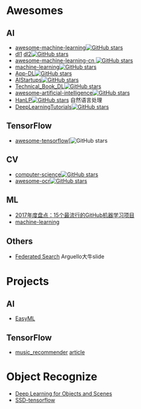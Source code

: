 

# Awesomes

## AI 
- [awesome-machine-learning](https://github.com/josephmisiti/awesome-machine-learning )[![GitHub stars](https://img.shields.io/github/stars/josephmisiti/awesome-machine-learning.svg?style=social&label=Star)](https://github.com/josephmisiti/awesome-machine-learning)
- [dl1](https://github.com/ty4z2008/Qix/blob/master/dl.md)  [dl2](https://github.com/ty4z2008/Qix/blob/master/dl2.md )[![GitHub stars](https://img.shields.io/github/stars/ty4z2008/Qix.svg?style=social&label=Star)](https://github.com/ty4z2008/Qix)
- [awesome-machine-learning-cn ](https://github.com/jobbole/awesome-machine-learning-cn )[![GitHub stars](https://img.shields.io/github/stars/jobbole/awesome-machine-learning-cn.svg?style=social&label=Star)](https://github.com/jobbole/awesome-machine-learning-cn)
- [machine-learning](https://github.com/yew1eb/machine-learning )[![GitHub stars](https://img.shields.io/github/stars/yew1eb/machine-learning.svg?style=social&label=Star)](https://github.com/yew1eb/machine-learning)
- [App-DL](https://github.com/lipiji/App-DL )[![GitHub stars](https://img.shields.io/github/stars/lipiji/App-DL.svg?style=social&label=Star)](https://github.com/lipiji/App-DL)
- [AIStartups](https://github.com/lipiji/AIStartups)[![GitHub stars](https://img.shields.io/github/stars/lipiji/AIStartups.svg?style=social&label=Star)](https://github.com/lipiji/AIStartups)
- [Technical_Book_DL](https://github.com/tomepel/Technical_Book_DL)[![GitHub stars](https://img.shields.io/github/stars/tomepel/Technical_Book_DL.svg?style=social&label=Star)](https://github.com/tomepel/Technical_Book_DL)
- [awesome-artificial-intelligence](https://github.com/owainlewis/awesome-artificial-intelligence)[![GitHub stars](https://img.shields.io/github/stars/owainlewis/awesome-artificial-intelligence.svg?style=social&label=Star)](https://github.com/owainlewis/awesome-artificial-intelligence)
- [HanLP](https://github.com/hankcs/HanLP)[![GitHub stars](https://img.shields.io/github/stars/hankcs/HanLP.svg?style=social&label=Star)](https://github.com/hankcs/HanLP) 自然语言处理 
- [DeepLearningTutorials](https://github.com/lisa-lab/DeepLearningTutorials)[![GitHub stars](https://img.shields.io/github/stars/lisa-lab/DeepLearningTutorials.svg?style=social&label=Star)](https://github.com/lisa-lab/DeepLearningTutorials)


## TensorFlow
- [awesome-tensorflow](https://github.com/AllAwsome/awesome-tensorflow)[![GitHub stars](https://img.shields.io/github/stars/jtoy/awesome-tensorflow.svg?style=social&label=Star)


## CV
- [computer-science](https://github.com/ossu/computer-science)[![GitHub stars](https://img.shields.io/github/stars/ossu/computer-science.svg?style=social&label=Star)](https://github.com/ossu/computer-science)
- [awesome-ocr](https://github.com/wanghaisheng/awesome-ocr)[![GitHub stars](https://img.shields.io/github/stars/wanghaisheng/awesome-ocr.svg?style=social&label=Star)](https://github.com/wanghaisheng/awesome-ocr)

## ML

- [2017年度盘点：15个最流行的GitHub机器学习项目](https://mp.weixin.qq.com/s/1HqAPV7l5Oi4xKqpN6q5GA)
- [machine-learning](https://github.com/RedditSota/state-of-the-art-result-for-machine-learning-problems)

## Others

- [Federated Search](http://citeseerx.ist.psu.edu/viewdoc/download?doi=10.1.1.309.8948&rep=rep1&type=pdf) Arguello大牛slide

# Projects

## AI

- [EasyML](https://github.com/ICT-BDA/EasyML)  

## TensorFlow
- [music_recommender](https://github.com/mattmurray/music_recommender)   [article](http://mattmurray.net/building-a-music-recommender-with-deep-learning/)

# Object Recognize

- [Deep Learning for Objects and Scenes](http://deeplearning.csail.mit.edu)
- [SSD-tensorflow](https://github.com/balancap/SSD-Tensorflow)
